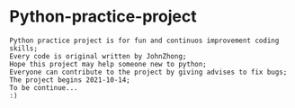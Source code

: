 # Python-practice-project
    Python practice project is for fun and continuos improvement coding skills;
    Every code is original written by JohnZhong;
    Hope this project may help someone new to python;
    Everyone can contribute to the project by giving advises to fix bugs;
    The project begins 2021-10-14;
    To be continue... 
    :)
